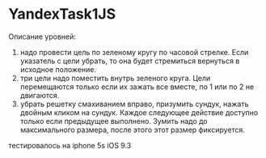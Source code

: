 # YandexTask1JS

Описание уровней:
1) надо провести цель по зеленому кругу по часовой стрелке. Если указатель с цели убрать, то она будет стремиться вернуться в исходное положение.
2) три цели надо поместить внутрь зеленого круга. Цели перемещаются только если их зажать все вместе, по 1 или по 2 не двигаются.
3) убрать решетку смахиванием вправо, призумить сундук, нажать двойным кликом на сундук. Каждое следующее действие доступно только если предыдущее выполнено. Зумить надо до максимального размера, после этого этот размер фиксируется.

тестировалось на iphone 5s iOS 9.3
